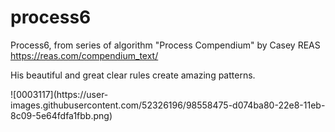 # process6

Process6, from series of algorithm "Process Compendium" by Casey REAS <https://reas.com/compendium_text/>
<p>
His beautiful and great clear rules create amazing patterns.
<p>
![0003117](https://user-images.githubusercontent.com/52326196/98558475-d074ba80-22e8-11eb-8c09-5e64fdfa1fbb.png)

